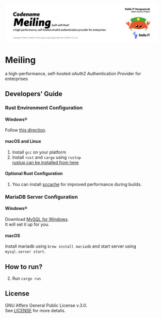 ![codename meiling](./res/readme/banner.png)

# Meiling
a high-performance, self-hosted oAuth2 Authentication Provider for enterprises

## Developers' Guide
### Rust Environment Configuration
#### Windows®
Follow [this direction](https://www.rust-lang.org/learn/get-started).

#### macOS and Linux
1. Install `gcc` on your platform
2. Install `rust` and `cargo` using `rustup`   
   [rustup can be installed from here](https://rustup.rs/)

#### Optional Rust Configuration
1. You can install [sccache](https://github.com/mozilla/sccache) for improved performance during builds.

### MariaDB Server Configuration
#### Windows®
Download [MySQL for Windows](https://dev.mysql.com/downloads/installer/).  
It will set it up for you.

#### macOS
Install mariadb using `brew install mariadb` and start server using `mysql.server start`.  

## How to run?
2. Run `cargo run`

## License
GNU Affero General Public License v.3.0.  
See [LICENSE](LICENSE) for more details.  
